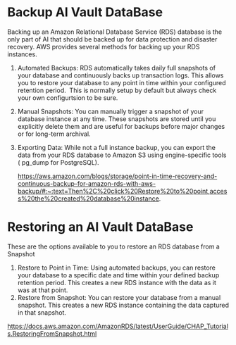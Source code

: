 # Backup AI Vault DataBase

Backing up an Amazon Relational Database Service (RDS) database is the only part of AI  that should be backed up for data protection and disaster recovery. AWS provides several methods for backing up your RDS instances. 

1. Automated Backups: RDS automatically takes daily full snapshots of your database and continuously backs up transaction logs. This allows you to restore your database to any point in time within your configured retention period.  This is normally setup by default but always check your own configurtsion to be sure.
   
3. Manual Snapshots: You can manually trigger a snapshot of your database instance at any time. These snapshots are stored until you explicitly delete them and are useful for backups before major changes or for long-term archival.   
4. Exporting Data: While not a full instance backup, you can export the data from your RDS database to Amazon S3 using engine-specific tools ( pg_dump for PostgreSQL).

   https://aws.amazon.com/blogs/storage/point-in-time-recovery-and-continuous-backup-for-amazon-rds-with-aws-backup/#:~:text=Then%2C%20click%20Restore%20to%20point,access%20the%20created%20database%20instance.

# Restoring an AI Vault DataBase
These are the options available to you to restore  an RDS database from a Snapshot

1. Restore to Point in Time: Using automated backups, you can restore your database to a specific date and time within your defined backup retention period. This creates a new RDS instance with the data as it was at that point.   
2. Restore from Snapshot: You can restore your database from a manual snapshot. This creates a new RDS instance containing the data captured in that snapshot.   


https://docs.aws.amazon.com/AmazonRDS/latest/UserGuide/CHAP_Tutorials.RestoringFromSnapshot.html

```_Note_  Restoring from a snapshot will create a new independant RDS database instance.  This will have its own new connection path / url.  Please note that this will need to be updated via your helm chart.

